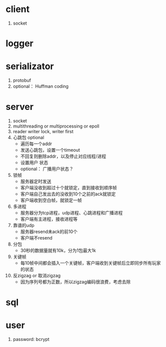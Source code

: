 # client
1. socket

# logger

# serializator
1. protobuf
2. optional： Huffman coding

# server
1. socket
2. multithreading or multiprocessing or epoll
3. reader writer lock, writer first
4. 心跳包 optional
    - 遍历每一个addr
    - 发送心跳包，设置一个timeout
    - 不回复则删除addr，以及停止对应线程/进程
    - 设置用户 状态
    - optional： 广播用户状态？
5. 锁帧
    - 服务器定时发送
    - 客户端没收到超过十个就锁定，直到接收到顺序帧
    - 客户端自己发出去的没收到10个之前的ack就锁定
    - 客户端收到空白帧，就锁定一帧
6. 多进程
    - 服务器分为tcp进程，udp进程、心跳进程和广播进程
    - 客户端有主进程，接收进程等
7. 靠谱的udp
    - 服务器resend未ack的前10个
    - 客户端不resend
8. 分包
    - 30秒的数据量就有10k，分为1包最大1k
9. 关键帧
    - 每10帧中间都会插入一个关键帧，客户端收到关键帧后立即同步所有玩家的状态
10. 反zigzag or 取消zigzag
    - 因为序列号都为正数，所以zigzag编码很浪费，考虑去除
# sql

# user
1. password: bcrypt